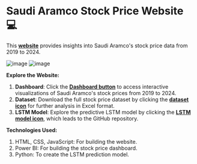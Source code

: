 # Saudi Aramco Stock Price Website 💻
This [**website**](https://saudi-aramco-stock-price.netlify.app/) provides insights into Saudi Aramco's stock price data from 2019 to 2024. 

![image](https://github.com/user-attachments/assets/006649c9-6aa1-42c1-9d68-9184f0f705ec)
![image](https://github.com/user-attachments/assets/bf5f8446-ef8b-43e2-ad06-0625ea548e49)


**Explore the Website:** 
1. **Dashboard**: Click the [**Dashboard button**](https://app.powerbi.com/view?r=eyJrIjoiZDQxYjdjYzUtMTFhZS00OThhLTljYTctZmNlOGIyOGExM2FkIiwidCI6IjJjODZiYmZjLThkMDQtNDFmZi1hODNhLTk0MmYwNzVlMGY2MCIsImMiOjl9&pageName=ad92b8d2fdde18d55f7b) to access interactive visualizations of Saudi Aramco's stock prices from 2019 to 2024.
2. **Dataset**: Download the full stock price dataset by clicking the [**dataset icon**](https://drive.google.com/file/d/10L6WbBIdFfKu2QiJEcQz7BDz9fpu5Dc-/view?usp=sharing) for further analysis in Excel format.
3. **LSTM Model**: Explore the predictive LSTM model by clicking the [**LSTM model icon**](https://github.com/Fay-Balhareth/Stock-Price-Prediction-Using-LSTM), which leads to the GitHub repository.


**Technologies Used:** 
1. HTML, CSS, JavaScript: For building the website.
2. Power BI: For building the stock price dashboard.
3. Python: To create the LSTM prediction model.
